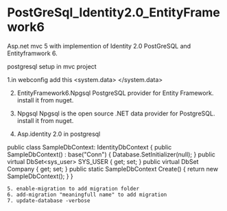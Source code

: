 # PostGreSql_Identity2.0_EntityFramework6
Asp.net mvc 5 with implemention of Identity 2.0 PostGreSQL and Entityframwork 6.

 postgresql setup in mvc project
 
 1.in webconfig add this 
  <connectionStrings>
    <add name="Conn" providerName="Npgsql" connectionString="Server=localhost;Database=Test;User Id=postgres;Password=sa;port=5432;Search Path=public;CommandTimeout=180" />
  </connectionStrings>
  <system.data>
    <DbProviderFactories>
      <remove invariant="Npgsql" />
      <add name="Npgsql Data Provider" invariant="Npgsql" support="FF" description=".Net Framework Data Provider for Postgresql" type="Npgsql.NpgsqlFactory, Npgsql" />
    </DbProviderFactories>
  </system.data>
  <entityFramework>
  <defaultConnectionFactory type="Npgsql.NpgsqlFactory, Npgsql" />
  <providers>
    <provider invariantName="Npgsql" type="Npgsql.NpgsqlServices, Npgsql.EntityFramework" />
  </providers>
</entityFramework>

  2. EntityFramework6.Npgsql PostgreSQL provider for Entity Framework. install it from nuget.
  3. Npgsql Npgsql is the open source .NET data provider for PostgreSQL. install it from nuget.
 

4. Asp.identity 2.0 in postgresql

 public class SampleDbContext: IdentityDbContext<ApplicationUser>
    {
        public SampleDbContext() : base("Conn")
        {
            Database.SetInitializer<SampleDbContext>(null);
        }
        public virtual DbSet<sys_user> SYS_USER { get; set; }
        public virtual DbSet<company> Company { get; set; }
        public static SampleDbContext Create()
        {
            return new SampleDbContext();
        }
    }
	
	5. enable-migration to add migration folder 
	6. add-migration "meaningfull name" to add migration 
	7. update-database -verbose
	
	
